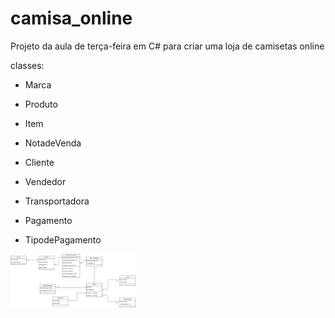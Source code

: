 # camisa_online
Projeto da aula de terça-feira em C# para criar uma loja de camisetas online

classes:
 - Marca
 - Produto
 - Item
   
 - NotadeVenda
 - Cliente
 - Vendedor
   
 - Transportadora
 - Pagamento
 - TipodePagamento

<a href="https://github.com/Aramischangchain/camisa_online">
 <img src="imagem drawio/drawio_camisa.drawio.png" alt="diagrama de classes" width="200" heigh="200">
 </a>
